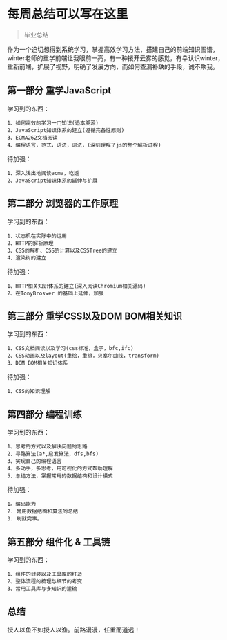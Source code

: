 # 每周总结可以写在这里

> 毕业总结

作为一个迫切想得到系统学习，掌握高效学习方法，搭建自己的前端知识图谱，winter老师的重学前端让我眼前一亮，有一种拨开云雾的感觉，有幸认识winter，重新前端，扩展了视野，明确了发展方向，而如何查漏补缺的手段，诚不欺我。

## 第一部分 重学JavaScript

学习到的东西：

    1、如何高效的学习一门知识(追本溯源)
    2、JavaScript知识体系的建立(遵循完备性原则)
    3、ECMA262文档阅读
    4、编程语言，范式，语法，词法，(深刻理解了js的整个解析过程)

待加强：

    1、深入浅出地阅读ecma，吃透
    2、JavaScript知识体系的延伸与扩展

## 第二部分 浏览器的工作原理

学习到的东西：

    1、状态机在实际中的运用
    2、HTTP的解析原理
    3、CSS的解析、CSS的计算以及CSSTree的建立
    4、渲染树的建立

待加强：

    1、HTTP相关知识体系的建立(深入阅读Chromium相关源码)
    2、在TonyBroswer 的基础上延伸，加强

## 第三部分 重学CSS以及DOM BOM相关知识

学习到的东西：

    1、CSS文档阅读以及学习(css标准，盒子，bfc,ifc)
    2、CSS动画以及layout(重绘，重排，贝塞尔曲线，transform)
    3、DOM BOM相关知识体系

待加强：

    1、CSS的知识理解

## 第四部分 编程训练

学习到的东西：

    1、思考的方式以及解决问题的思路
    2、寻路算法(a*,启发算法，dfs,bfs)
    3、实现自己的编程语言
    4、多动手，多思考，用可视化的方式帮助理解
    5、总结方法，掌握常用的数据结构和设计模式

待加强：

    1。编码能力
    2. 常用数据结构和算法的总结
    3. 刷就完事。

## 第五部分 组件化 & 工具链

学习到的东西：

    1、组件的封装以及工具库的打造
    2、整体流程的梳理与细节的考究
    3、常用工具库与多知识的灌输

## 总结

授人以鱼不如授人以渔。前路漫漫，任重而道远！
